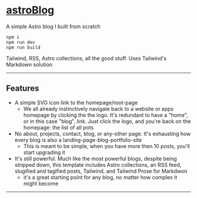 # [astroBlog](https://blog.madr.io/)

A simple Astro blog I built from scratch

```
npm i
npm run dev
npm run build
```

Tailwind, RSS, Astro collections, all the good stuff. Uses Tailwind's Markdown solution

---
## Features

- A simple SVG icon link to the homepage/root-page
	- We all already instinctively navigate back to a website or apps homepage by clicking the the logo. It's redundant to have a "home", or in this case "blog", link. Just click the logo, and you're back on the homepage: the list of all pots
- No about, projects, contact, blog, or any-other page. It's exhausting how every blog is also a landing-page-blog-portfolio-site
	- This is meant to be simple, when you have more then 10 posts, you'll start upgrading it
- It's still powerful. Much like the most powerful blogs, despite being stripped down, this template includes Astro collections, an RSS feed, slugified and tagified posts, Tailwind, and Tailwind Prose for Markdwon
	- it's a great starting point for any blog, no matter how complex it might become

---
